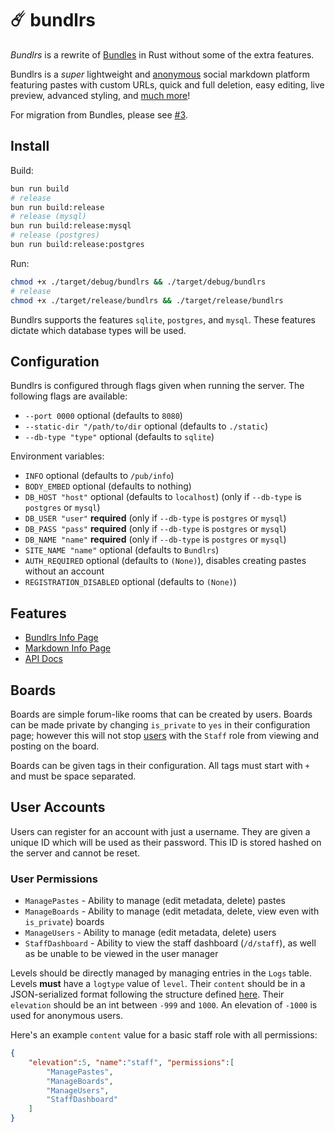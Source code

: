 # ☄️ bundlrs

*Bundlrs* is a rewrite of [Bundles](https://codeberg.org/SentryTwo/bundles) in Rust without some of the extra features.

Bundlrs is a *super* lightweight and [anonymous](#user-accounts) social markdown platform featuring pastes with custom URLs, quick and full deletion, easy editing, live preview, advanced styling, and [much more](#features)!

For migration from Bundles, please see [#3](https://code.stellular.org/stellular/bundlrs/issues/3).

## Install

Build:

```bash
bun run build
# release
bun run build:release
# release (mysql)
bun run build:release:mysql
# release (postgres)
bun run build:release:postgres
```

Run:

```bash
chmod +x ./target/debug/bundlrs && ./target/debug/bundlrs
# release
chmod +x ./target/release/bundlrs && ./target/release/bundlrs
```

Bundlrs supports the features `sqlite`, `postgres`, and `mysql`. These features dictate which database types will be used.

## Configuration

Bundlrs is configured through flags given when running the server. The following flags are available:

- `--port 0000` optional (defaults to `8080`)
- `--static-dir "/path/to/dir` optional (defaults to `./static`)
- `--db-type "type"` optional (defaults to `sqlite`)

Environment variables:

- `INFO` optional (defaults to `/pub/info`)
- `BODY_EMBED` optional (defaults to nothing)
- `DB_HOST "host"` optional (defaults to `localhost`) (only if `--db-type` is `postgres` or `mysql`)
- `DB_USER "user"` **required** (only if `--db-type` is `postgres` or `mysql`)
- `DB_PASS "pass"` **required** (only if `--db-type` is `postgres` or `mysql`)
- `DB_NAME "name"` **required** (only if `--db-type` is `postgres` or `mysql`)
- `SITE_NAME "name"` optional (defaults to `Bundlrs`)
- `AUTH_REQUIRED` optional (defaults to `(None)`), disables creating pastes without an account
- `REGISTRATION_DISABLED` optional (defaults to `(None)`)

## Features

- [Bundlrs Info Page](https://stellular.net/pub/info)
- [Markdown Info Page](https://stellular.net/pub/markdown)
- [API Docs](https://stellular.net/api/docs/bundlrs/index.html)

## Boards

Boards are simple forum-like rooms that can be created by users. Boards can be made private by changing `is_private` to `yes` in their configuration page; however this will not stop [users](#user-accounts) with the `Staff` role from viewing and posting on the board.

Boards can be given tags in their configuration. All tags must start with `+` and must be space separated.

## User Accounts

Users can register for an account with just a username. They are given a unique ID which will be used as their password. This ID is stored hashed on the server and cannot be reset.

### User Permissions

- `ManagePastes` - Ability to manage (edit metadata, delete) pastes
- `ManageBoards` - Ability to manage (edit metadata, delete, view even with `is_private`) boards
- `ManageUsers` - Ability to manage (edit metadata, delete) users
- `StaffDashboard` - Ability to view the staff dashboard (`/d/staff`), as well as be unable to be viewed in the user manager

Levels should be directly managed by managing entries in the `Logs` table. Levels **must** have a `logtype` value of `level`. Their `content` should be in a JSON-serialized format following the structure defined [here](https://stellular.net/api/docs/bundlrs/db/bundlesdb/struct.RoleLevel.html). Their `elevation` should be an int between `-999` and `1000`. An elevation of `-1000` is used for anonymous users.

Here's an example `content` value for a basic staff role with all permissions:

```json
{
    "elevation":5, "name":"staff", "permissions":[
        "ManagePastes",
        "ManageBoards",
        "ManageUsers",
        "StaffDashboard"
    ]
}
```
